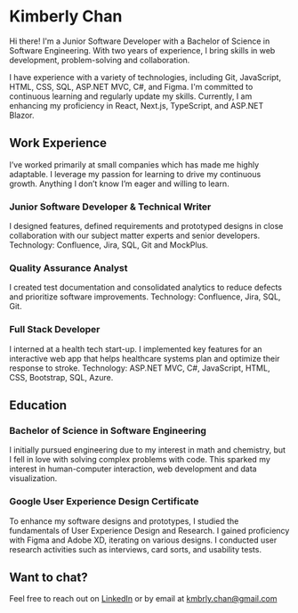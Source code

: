 # Kimberly Chan
Hi there! I'm a Junior Software Developer with a Bachelor of Science in Software Engineering. With two years of experience, I bring skills in web development, problem-solving and collaboration.

I have experience with a variety of technologies, including Git, JavaScript, HTML, CSS, SQL, ASP.NET MVC, C#, and Figma. I'm committed to continuous learning and regularly update my skills. Currently, I am enhancing my proficiency in React, Next.js, TypeScript, and ASP.NET Blazor.

## Work Experience
I’ve worked primarily at small companies which has made me highly adaptable. I leverage my passion for learning to drive my continuous growth. Anything I don’t know I’m eager and willing to learn.

### Junior Software Developer & Technical Writer
I designed features, defined requirements and prototyped designs in close collaboration with our subject matter experts and senior developers. Technology: Confluence, Jira, SQL, Git and MockPlus.

### Quality Assurance Analyst
I created test documentation and consolidated analytics to reduce defects and prioritize software improvements. Technology: Confluence, Jira, SQL, Git.

### Full Stack Developer
I interned at a health tech start-up. I implemented key features for an interactive web app that helps healthcare systems plan and optimize their response to stroke. Technology: ASP.NET MVC, C#, JavaScript, HTML, CSS, Bootstrap, SQL, Azure.

## Education
### Bachelor of Science in Software Engineering
I initially pursued engineering due to my interest in math and chemistry, but I fell in love with solving complex problems with code. This sparked my interest in human-computer interaction, web development and data visualization.

### Google User Experience Design Certificate
To enhance my software designs and prototypes, I studied the fundamentals of User Experience Design and Research. I gained proficiency with Figma and Adobe XD, iterating on various designs. I conducted user research activities such as interviews, card sorts, and usability tests.

## Want to chat?
Feel free to reach out on [LinkedIn](https://www.linkedin.com/in/chankimberlyk/) or by email at kmbrly.chan@gmail.com
